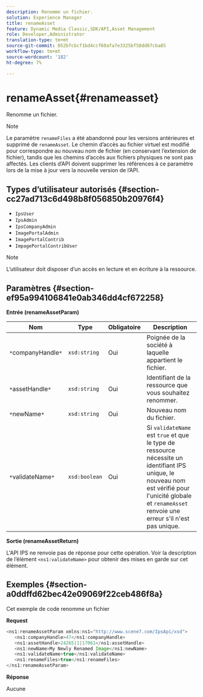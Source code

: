 ```yaml
---
description: Renomme un fichier.
solution: Experience Manager
title: renameAsset
feature: Dynamic Media Classic,SDK/API,Asset Management
role: Developer,Administrator
translation-type: tm+mt
source-git-commit: 052bfcbcf1bd4ccf60afa7e3325bf58dd07cba85
workflow-type: tm+mt
source-wordcount: '182'
ht-degree: 7%

---
```



# renameAsset{#renameasset}

Renomme un fichier.

>[!NOTE]
>
>Le paramètre `renameFiles` a été abandonné pour les versions antérieures et supprimé de `renameAsset`. Le chemin d’accès au fichier virtuel est modifié pour correspondre au nouveau nom de fichier (en conservant l’extension de fichier), tandis que les chemins d’accès aux fichiers physiques ne sont pas affectés. Les clients d’API doivent supprimer les références à ce paramètre lors de la mise à jour vers la nouvelle version de l’API.

## Types d’utilisateur autorisés {#section-cc27ad713c6d498b8f056850b20976f4}

* `IpsUser`
* `IpsAdmin`
* `IpsCompanyAdmin`
* `ImagePortalAdmin`
* `ImagePortalContrib`
* `ImpagePortalContribUser`

>[!NOTE]
>
>L’utilisateur doit disposer d’un accès en lecture et en écriture à la ressource.

## Paramètres {#section-ef95a994106841e0ab346dd4cf672258}

**Entrée (renameAssetParam)**

| Nom | Type | Obligatoire | Description |
|---|---|---|---|
| `*`companyHandle`*` | `xsd:string` | Oui | Poignée de la société à laquelle appartient le fichier. |
| `*`assetHandle`*` | `xsd:string` | Oui | Identifiant de la ressource que vous souhaitez renommer. |
| `*`newName`*` | `xsd:string` | Oui | Nouveau nom du fichier. |
| `*`validateName`*` | `xsd:boolean` | Oui | Si `validateName` est `true` et que le type de ressource nécessite un identifiant IPS unique, le nouveau nom est vérifié pour l&#39;unicité globale et `renameAsset` renvoie une erreur s&#39;il n&#39;est pas unique. |

**Sortie (renameAssetReturn)**

L&#39;API IPS ne renvoie pas de réponse pour cette opération. Voir la description de l’élément `<ns1:validateName>` pour obtenir des mises en garde sur cet élément.

## Exemples {#section-a0ddffd62bec42e09069f22ceb486f8a}

Cet exemple de code renomme un fichier

**Request**

```java
<ns1:renameAssetParam xmlns:ns1="http://www.scene7.com/IpsApi/xsd">
   <ns1:companyHandle>47</ns1:companyHandle>
   <ns1:assetHandle>24265|1|17061</ns1:assetHandle>
   <ns1:newName>My Newly Renamed Image</ns1:newName>
   <ns1:validateName>true</ns1:validateName>
   <ns1:renameFiles>true</ns1:renameFiles>
</ns1:renameAssetParam>
```

**Réponse**

Aucune
